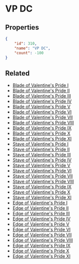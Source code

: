 # VP DC

<no description available>

## Properties

```json
{
    "id": 310,
    "name": "VP DC",
    "count": -100
}
```

## Related

- [Blade of Valentine's Pride I](../items/8779-blade-of-valentine-s-pride-i.md)
- [Blade of Valentine's Pride II](../items/8780-blade-of-valentine-s-pride-ii.md)
- [Blade of Valentine's Pride III](../items/8781-blade-of-valentine-s-pride-iii.md)
- [Blade of Valentine's Pride IV](../items/8782-blade-of-valentine-s-pride-iv.md)
- [Blade of Valentine's Pride V](../items/8783-blade-of-valentine-s-pride-v.md)
- [Blade of Valentine's Pride VI](../items/8784-blade-of-valentine-s-pride-vi.md)
- [Blade of Valentine's Pride VII](../items/8785-blade-of-valentine-s-pride-vii.md)
- [Blade of Valentine's Pride VIII](../items/8786-blade-of-valentine-s-pride-viii.md)
- [Blade of Valentine's Pride IX](../items/8787-blade-of-valentine-s-pride-ix.md)
- [Blade of Valentine's Pride X](../items/8788-blade-of-valentine-s-pride-x.md)
- [Blade of Valentine's Pride XI](../items/8789-blade-of-valentine-s-pride-xi.md)
- [Stave of Valentine's Pride I](../items/8801-stave-of-valentine-s-pride-i.md)
- [Stave of Valentine's Pride II](../items/8802-stave-of-valentine-s-pride-ii.md)
- [Stave of Valentine's Pride III](../items/8803-stave-of-valentine-s-pride-iii.md)
- [Stave of Valentine's Pride IV](../items/8804-stave-of-valentine-s-pride-iv.md)
- [Stave of Valentine's Pride V](../items/8805-stave-of-valentine-s-pride-v.md)
- [Stave of Valentine's Pride VI](../items/8806-stave-of-valentine-s-pride-vi.md)
- [Stave of Valentine's Pride VII](../items/8807-stave-of-valentine-s-pride-vii.md)
- [Stave of Valentine's Pride VIII](../items/8808-stave-of-valentine-s-pride-viii.md)
- [Stave of Valentine's Pride IX](../items/8809-stave-of-valentine-s-pride-ix.md)
- [Stave of Valentine's Pride X](../items/8810-stave-of-valentine-s-pride-x.md)
- [Stave of Valentine's Pride XI](../items/8811-stave-of-valentine-s-pride-xi.md)
- [Edge of Valentine's Pride I](../items/8823-edge-of-valentine-s-pride-i.md)
- [Edge of Valentine's Pride II](../items/8824-edge-of-valentine-s-pride-ii.md)
- [Edge of Valentine's Pride III](../items/8825-edge-of-valentine-s-pride-iii.md)
- [Edge of Valentine's Pride IV](../items/8826-edge-of-valentine-s-pride-iv.md)
- [Edge of Valentine's Pride V](../items/8827-edge-of-valentine-s-pride-v.md)
- [Edge of Valentine's Pride VI](../items/8828-edge-of-valentine-s-pride-vi.md)
- [Edge of Valentine's Pride VII](../items/8829-edge-of-valentine-s-pride-vii.md)
- [Edge of Valentine's Pride VIII](../items/8830-edge-of-valentine-s-pride-viii.md)
- [Edge of Valentine's Pride IX](../items/8831-edge-of-valentine-s-pride-ix.md)
- [Edge of Valentine's Pride X](../items/8832-edge-of-valentine-s-pride-x.md)
- [Edge of Valentine's Pride XI](../items/8833-edge-of-valentine-s-pride-xi.md)

